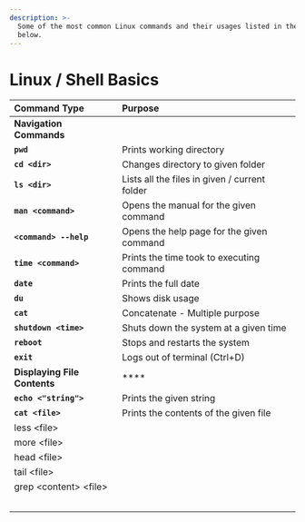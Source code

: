 ```yaml
---
description: >-
  Some of the most common Linux commands and their usages listed in the table
  below.
---
```


# Linux / Shell Basics

| Command Type | Purpose |
| :--- | :--- |
| **Navigation Commands** |  |
| **`pwd`** | Prints working directory |
| **`cd <dir>`** | Changes directory to given folder |
| **`ls <dir>`** | Lists all the files in given / current folder  |
| **`man <command>`** | Opens the manual for the given command |
| **`<command> --help`** | Opens the help page for the given command |
| **`time <command>`** | Prints the time took to executing command |
| **`date`** | Prints the full date |
| **`du`** | Shows disk usage |
| **`cat`** | Concatenate - Multiple purpose |
| **`shutdown <time>`** | Shuts down the system at a given time |
| **`reboot`** | Stops and restarts the system |
| **`exit`** | Logs out of terminal \(Ctrl+D\) |
| **Displaying File Contents** | \*\*\*\* |
| **`echo <"string">`** | Prints the given string |
| **`cat <file>`** | Prints the contents of the given file |
| less &lt;file&gt; |  |
| more &lt;file&gt; |  |
| head &lt;file&gt; |  |
| tail &lt;file&gt; |  |
| grep &lt;content&gt; &lt;file&gt; |  |
|  |  |
|  |  |
|  |  |
|  |  |
|  |  |

